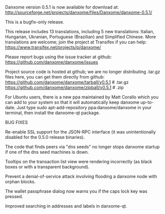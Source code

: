Danxome version 0.5.1 is now available for download at:
http://sourceforge.net/projects/danxome/files/Danxome/danxome-0.5.1/

This is a bugfix-only release.

This release includes 13 translations, including 5 new translations:
Italian, Hungarian, Ukranian, Portuguese (Brazilian) and Simplified Chinese.
More translations are welcome; join the project at Transifex if you can help:
https://www.transifex.net/projects/p/danxome/

Please report bugs using the issue tracker at github:
https://github.com/danxome/danxome/issues

Project source code is hosted at github; we are no longer
distributing .tar.gz files here, you can get them
directly from github:
https://github.com/danxome/danxome/tarball/v0.5.1  # .tar.gz
https://github.com/danxome/danxome/zipball/v0.5.1  # .zip

For Ubuntu users, there is a new ppa maintained by Matt Corallo which
you can add to your system so that it will automatically keep
danxome up-to-date.  Just type
sudo apt-add-repository ppa:danxome/danxome
in your terminal, then install the danxome-qt package.


BUG FIXES

Re-enable SSL support for the JSON-RPC interface (it was unintentionally
disabled for the 0.5.0 release binaries).

The code that finds peers via "dns seeds" no longer stops danxome startup
if one of the dns seed machines is down.

Tooltips on the transaction list view were rendering incorrectly (as black boxes
or with a transparent background).

Prevent a denial-of-service attack involving flooding a danxome node with
orphan blocks.

The wallet passphrase dialog now warns you if the caps lock key was pressed.

Improved searching in addresses and labels in danxome-qt.
